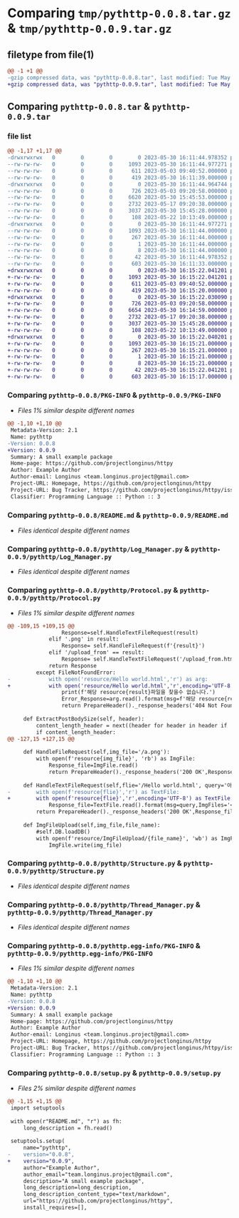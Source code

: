 # Comparing `tmp/pythttp-0.0.8.tar.gz` & `tmp/pythttp-0.0.9.tar.gz`

## filetype from file(1)

```diff
@@ -1 +1 @@
-gzip compressed data, was "pythttp-0.0.8.tar", last modified: Tue May 30 16:11:44 2023, max compression
+gzip compressed data, was "pythttp-0.0.9.tar", last modified: Tue May 30 16:15:22 2023, max compression
```

## Comparing `pythttp-0.0.8.tar` & `pythttp-0.0.9.tar`

### file list

```diff
@@ -1,17 +1,17 @@
-drwxrwxrwx   0        0        0        0 2023-05-30 16:11:44.978352 pythttp-0.0.8/
--rw-rw-rw-   0        0        0     1093 2023-05-30 16:11:44.977271 pythttp-0.0.8/PKG-INFO
--rw-rw-rw-   0        0        0      611 2023-05-03 09:40:52.000000 pythttp-0.0.8/README.md
--rw-rw-rw-   0        0        0      419 2023-05-30 16:11:39.000000 pythttp-0.0.8/pyproject.toml
-drwxrwxrwx   0        0        0        0 2023-05-30 16:11:44.964744 pythttp-0.0.8/pythttp/
--rw-rw-rw-   0        0        0      726 2023-05-03 09:20:58.000000 pythttp-0.0.8/pythttp/Log_Manager.py
--rw-rw-rw-   0        0        0     6620 2023-05-30 15:45:53.000000 pythttp-0.0.8/pythttp/Protocol.py
--rw-rw-rw-   0        0        0     2732 2023-05-17 09:20:38.000000 pythttp-0.0.8/pythttp/Structure.py
--rw-rw-rw-   0        0        0     3037 2023-05-30 15:45:28.000000 pythttp-0.0.8/pythttp/Thread_Manager.py
--rw-rw-rw-   0        0        0      108 2023-05-22 10:13:49.000000 pythttp-0.0.8/pythttp/__init__.py
-drwxrwxrwx   0        0        0        0 2023-05-30 16:11:44.977271 pythttp-0.0.8/pythttp.egg-info/
--rw-rw-rw-   0        0        0     1093 2023-05-30 16:11:44.000000 pythttp-0.0.8/pythttp.egg-info/PKG-INFO
--rw-rw-rw-   0        0        0      267 2023-05-30 16:11:44.000000 pythttp-0.0.8/pythttp.egg-info/SOURCES.txt
--rw-rw-rw-   0        0        0        1 2023-05-30 16:11:44.000000 pythttp-0.0.8/pythttp.egg-info/dependency_links.txt
--rw-rw-rw-   0        0        0        8 2023-05-30 16:11:44.000000 pythttp-0.0.8/pythttp.egg-info/top_level.txt
--rw-rw-rw-   0        0        0       42 2023-05-30 16:11:44.978352 pythttp-0.0.8/setup.cfg
--rw-rw-rw-   0        0        0      603 2023-05-30 16:11:33.000000 pythttp-0.0.8/setup.py
+drwxrwxrwx   0        0        0        0 2023-05-30 16:15:22.041201 pythttp-0.0.9/
+-rw-rw-rw-   0        0        0     1093 2023-05-30 16:15:22.041201 pythttp-0.0.9/PKG-INFO
+-rw-rw-rw-   0        0        0      611 2023-05-03 09:40:52.000000 pythttp-0.0.9/README.md
+-rw-rw-rw-   0        0        0      419 2023-05-30 16:15:20.000000 pythttp-0.0.9/pyproject.toml
+drwxrwxrwx   0        0        0        0 2023-05-30 16:15:22.030090 pythttp-0.0.9/pythttp/
+-rw-rw-rw-   0        0        0      726 2023-05-03 09:20:58.000000 pythttp-0.0.9/pythttp/Log_Manager.py
+-rw-rw-rw-   0        0        0     6654 2023-05-30 16:14:59.000000 pythttp-0.0.9/pythttp/Protocol.py
+-rw-rw-rw-   0        0        0     2732 2023-05-17 09:20:38.000000 pythttp-0.0.9/pythttp/Structure.py
+-rw-rw-rw-   0        0        0     3037 2023-05-30 15:45:28.000000 pythttp-0.0.9/pythttp/Thread_Manager.py
+-rw-rw-rw-   0        0        0      108 2023-05-22 10:13:49.000000 pythttp-0.0.9/pythttp/__init__.py
+drwxrwxrwx   0        0        0        0 2023-05-30 16:15:22.040201 pythttp-0.0.9/pythttp.egg-info/
+-rw-rw-rw-   0        0        0     1093 2023-05-30 16:15:21.000000 pythttp-0.0.9/pythttp.egg-info/PKG-INFO
+-rw-rw-rw-   0        0        0      267 2023-05-30 16:15:21.000000 pythttp-0.0.9/pythttp.egg-info/SOURCES.txt
+-rw-rw-rw-   0        0        0        1 2023-05-30 16:15:21.000000 pythttp-0.0.9/pythttp.egg-info/dependency_links.txt
+-rw-rw-rw-   0        0        0        8 2023-05-30 16:15:21.000000 pythttp-0.0.9/pythttp.egg-info/top_level.txt
+-rw-rw-rw-   0        0        0       42 2023-05-30 16:15:22.041201 pythttp-0.0.9/setup.cfg
+-rw-rw-rw-   0        0        0      603 2023-05-30 16:15:17.000000 pythttp-0.0.9/setup.py
```

### Comparing `pythttp-0.0.8/PKG-INFO` & `pythttp-0.0.9/PKG-INFO`

 * *Files 1% similar despite different names*

```diff
@@ -1,10 +1,10 @@
 Metadata-Version: 2.1
 Name: pythttp
-Version: 0.0.8
+Version: 0.0.9
 Summary: A small example package
 Home-page: https://github.com/projectlonginus/httpy
 Author: Example Author
 Author-email: Longinus <team.longinus.project@gmail.com>
 Project-URL: Homepage, https://github.com/projectlonginus/httpy
 Project-URL: Bug Tracker, https://github.com/projectlonginus/httpy/issues
 Classifier: Programming Language :: Python :: 3
```

### Comparing `pythttp-0.0.8/README.md` & `pythttp-0.0.9/README.md`

 * *Files identical despite different names*

### Comparing `pythttp-0.0.8/pythttp/Log_Manager.py` & `pythttp-0.0.9/pythttp/Log_Manager.py`

 * *Files identical despite different names*

### Comparing `pythttp-0.0.8/pythttp/Protocol.py` & `pythttp-0.0.9/pythttp/Protocol.py`

 * *Files 1% similar despite different names*

```diff
@@ -109,15 +109,15 @@
                 Response=self.HandleTextFileRequest(result)
             elif '.png' in result:
                 Response= self.HandleFileRequest(f'{result}')
             elif '/upload_from' == result:
                 Response= self.HandleTextFileRequest('/upload_from.html')
             return Response
         except FileNotFoundError:
-            with open('resource/Hello world.html','r') as arg:
+            with open('resource/Hello world.html','r',encoding='UTF-8') as arg:
                 print(f'해당 resource{result}파일을 찾을수 없습니다.')
                 Error_Response=arg.read().format(msg=f'해당 resource{result}파일을 찾을수 없습니다.').encode('utf-8')
                 return PrepareHeader()._response_headers('404 Not Found',Error_Response) + Error_Response
 
     def ExtractPostBodySize(self, header):
         content_length_header = next((header for header in header if 'Content-Length' in header), None)
         if content_length_header:
@@ -127,15 +127,15 @@
         
     def HandleFileRequest(self,img_file='/a.png'):
         with open(f'resource{img_file}', 'rb') as ImgFile:
             Response_file=ImgFile.read()
             return PrepareHeader()._response_headers('200 OK',Response_file) + Response_file
         
     def HandleTextFileRequest(self,flie='/Hello world.html', query='아무튼 웹 서버임'):
-        with open(f'resource{flie}','r') as TextFile:
+        with open(f'resource{flie}','r',encoding='UTF-8') as TextFile:
             Response_file=TextFile.read().format(msg=query,ImgFiles='<img src="a.png" alt="적당한사진">')
         return PrepareHeader()._response_headers('200 OK',Response_file) + Response_file.encode('utf-8')
     
     def ImgFileUpload(self,img_file,file_name):
         #self.DB.loadDB()
         with open(f'resource/ImgFileUpload/{file_name}', 'wb') as ImgFile:
             ImgFile.write(img_file)
```

### Comparing `pythttp-0.0.8/pythttp/Structure.py` & `pythttp-0.0.9/pythttp/Structure.py`

 * *Files identical despite different names*

### Comparing `pythttp-0.0.8/pythttp/Thread_Manager.py` & `pythttp-0.0.9/pythttp/Thread_Manager.py`

 * *Files identical despite different names*

### Comparing `pythttp-0.0.8/pythttp.egg-info/PKG-INFO` & `pythttp-0.0.9/pythttp.egg-info/PKG-INFO`

 * *Files 1% similar despite different names*

```diff
@@ -1,10 +1,10 @@
 Metadata-Version: 2.1
 Name: pythttp
-Version: 0.0.8
+Version: 0.0.9
 Summary: A small example package
 Home-page: https://github.com/projectlonginus/httpy
 Author: Example Author
 Author-email: Longinus <team.longinus.project@gmail.com>
 Project-URL: Homepage, https://github.com/projectlonginus/httpy
 Project-URL: Bug Tracker, https://github.com/projectlonginus/httpy/issues
 Classifier: Programming Language :: Python :: 3
```

### Comparing `pythttp-0.0.8/setup.py` & `pythttp-0.0.9/setup.py`

 * *Files 2% similar despite different names*

```diff
@@ -1,15 +1,15 @@
 import setuptools
 
 with open(r"README.md", "r") as fh:
     long_description = fh.read()
 
 setuptools.setup(
     name="pythttp",
-    version="0.0.8",
+    version="0.0.9",
     author="Example Author",
     author_email="team.longinus.project@gmail.com",
     description="A small example package",
     long_description=long_description,
     long_description_content_type="text/markdown",
     url="https://github.com/projectlonginus/httpy",
     install_requires=[],
```


